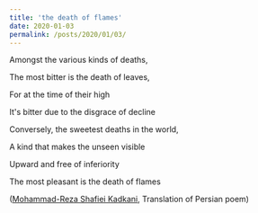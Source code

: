 ```yaml
---
title: 'the death of flames'
date: 2020-01-03
permalink: /posts/2020/01/03/
---
```


Amongst the various kinds of deaths,

The most bitter is the death of leaves,

For at the time of their high 

It's bitter due to the disgrace of decline

Conversely, the sweetest deaths in the world,

A kind that makes the unseen visible

Upward and free of inferiority

The most pleasant is the death of flames


([Mohammad-Reza Shafiei Kadkani](https://en.wikipedia.org/wiki/Mohammad-Reza_Shafiei_Kadkani), Translation of Persian poem)
